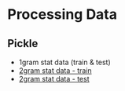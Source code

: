 # Processing Data 

## Pickle 
* 1gram stat data (train & test)
* [2gram stat data - train](https://drive.google.com/open?id=1LI5n8Prti5ip5ZS2OBnAaGvZ33dIfymr)
* [2gram stat data - test ](https://drive.google.com/open?id=1a4cQX7NfJWHobFlK9-Gyk4CwApXT3I6X)
